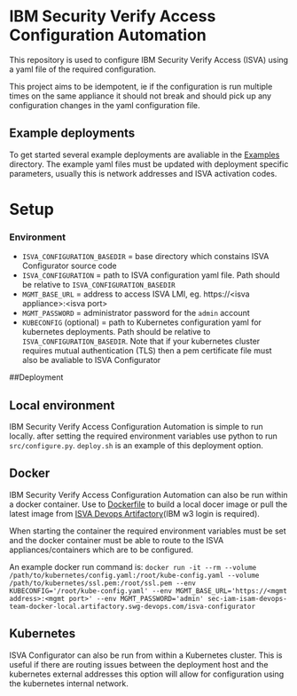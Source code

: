 # IBM Security Verify Access Configuration Automation
This repository is used to configure IBM Security Verify Access (ISVA) using a yaml file of the required configuration. 

This project aims to be idempotent, ie if the configuration is run multiple times on the same appliance it should not break and should pick up any configuration changes in the yaml configuration file.

## Example deployments
To get started several example deployments are avaliable in the [Examples](examples/) directory. The example yaml files must be updated with deployment specific parameters, usually this is network addresses and ISVA activation codes.

# Setup
### Environment

- `ISVA_CONFIGURATION_BASEDIR` = base directory which constains ISVA Configurator source code
- `ISVA_CONFIGURATION` = path to ISVA configuration yaml file. Path should be relative to `ISVA_CONFIGURATION_BASEDIR`
- `MGMT_BASE_URL` = address to access ISVA LMI, eg. https://\<isva appliance\>:\<isva port\>
- `MGMT_PASSWORD` = administrator password for the `admin` account
- `KUBECONFIG` (optional) = path to Kubernetes configuration yaml for kubernetes deployments. Path should be relative to `ISVA_CONFIGURATION_BASEDIR`. Note that if your kubernetes cluster requires mutual authentication (TLS) then a pem certificate file must also be avaliable to ISVA Configurator

##Deployment
## Local environment
IBM Security Verify Access Configuration Automation is simple to run locally. after setting the required environment variables use python to run `src/configure.py`. `deploy.sh` is an example of this deployment option.

## Docker
IBM Security Verify Access Configuration Automation can also be run within a docker container. Use to [Dockerfile](Dockerfile) to build a local docer image or pull the latest image from [ISVA Devops Artifactory](https://na.artifactory.swg-devops.com/artifactory/sec-iam-isam-devops-team-docker-local/)\(IBM w3 login is required\).

When starting the container the required environment variables must be set and the docker container must be able to route to the ISVA appliances/containers which are to be configured.

An example docker run command is:
`docker run -it --rm --volume /path/to/kubernetes/config.yaml:/root/kube-config.yaml --volume /path/to/kubernetes/ssl.pem:/root/ssl.pem --env KUBECONFIG='/root/kube-config.yaml' --env MGMT_BASE_URL='https://<mgmt address>:<mgmt port>' --env MGMT_PASSWORD='admin' sec-iam-isam-devops-team-docker-local.artifactory.swg-devops.com/isva-configurator`

## Kubernetes
ISVA Configurator can also be run from within a Kubernetes cluster. This is useful if there are routing issues between the deployment host and the kubernetes external addresses this option will allow for configuration using the kubernetes internal network.

